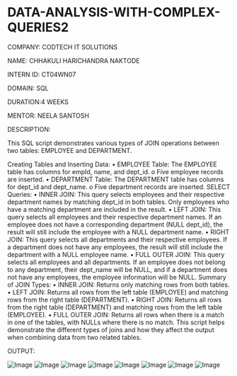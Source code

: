 # DATA-ANALYSIS-WITH-COMPLEX-QUERIES2
 COMPANY: CODTECH IT SOLUTIONS

NAME: CHHAKULI HARICHANDRA NAKTODE

INTERN ID: CT04WN07

DOMAIN: SQL

DURATION:4 WEEKS

MENTOR: NEELA SANTOSH

DESCRIPTION:

This SQL script demonstrates various types of JOIN operations between two tables: EMPLOYEE and DEPARTMENT.

Creating Tables and Inserting Data: • EMPLOYEE Table: The EMPLOYEE table has columns for empId, name, and dept_id. o Five employee records are inserted. • DEPARTMENT Table: The DEPARTMENT table has columns for dept_id and dept_name. o Five department records are inserted. SELECT Queries: • INNER JOIN: This query selects employees and their respective department names by matching dept_id in both tables. Only employees who have a matching department are included in the result. • LEFT JOIN: This query selects all employees and their respective department names. If an employee does not have a corresponding department (NULL dept_id), the result will still include the employee with a NULL department name. • RIGHT JOIN: This query selects all departments and their respective employees. If a department does not have any employees, the result will still include the department with a NULL employee name. • FULL OUTER JOIN: This query selects all employees and all departments. If an employee does not belong to any department, their dept_name will be NULL, and if a department does not have any employees, the employee information will be NULL. Summary of JOIN Types: • INNER JOIN: Returns only matching rows from both tables. • LEFT JOIN: Returns all rows from the left table (EMPLOYEE) and matching rows from the right table (DEPARTMENT). • RIGHT JOIN: Returns all rows from the right table (DEPARTMENT) and matching rows from the left table (EMPLOYEE). • FULL OUTER JOIN: Returns all rows when there is a match in one of the tables, with NULLs where there is no match. This script helps demonstrate the different types of joins and how they affect the output when combining data from two related tables.

OUTPUT:

![Image](https://github.com/user-attachments/assets/4f8bb47d-630e-4eeb-a76f-35693661541e)
![Image](https://github.com/user-attachments/assets/0f15cd28-0f2b-41a9-84c4-7977ee5cf3bf)
![Image](https://github.com/user-attachments/assets/05347083-12ef-42cf-858a-85419d96a717)
![Image](https://github.com/user-attachments/assets/a2f0dcdd-8b73-4c16-b8fb-791325b1f663)
![Image](https://github.com/user-attachments/assets/98987040-0351-46ef-982f-02370b1d33b4)
![Image](https://github.com/user-attachments/assets/697bab99-a067-4561-adf5-897725e9bef4)
![Image](https://github.com/user-attachments/assets/5026b035-d980-4069-bb0f-5e62caaef029)
![Image](https://github.com/user-attachments/assets/e3a0f733-2eeb-454e-a9c5-4d882f5c0345)
